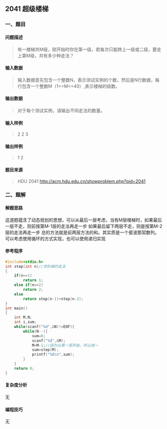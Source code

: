 ## 2041 超级楼梯

### 一、题目

#### 问题描述

> 有一楼梯共M级，刚开始时你在第一级，若每次只能跨上一级或二级，要走上第M级，共有多少种走法？ 

#### 输入数据

> 输入数据首先包含一个整数N，表示测试实例的个数，然后是N行数据，每行包含一个整数M（1<=M<=40）,表示楼梯的级数。

#### 输出数据

> 对于每个测试实例，请输出不同走法的数量。

#### 输入样例

> 2 
> 2 
> 3

#### 输出样例

> 1 
> 2

#### 题目来源

> HDU 2041 http://acm.hdu.edu.cn/showproblem.php?pid=2041

### 二、题解

#### 解题思路

这道题蕴含了动态规划的思想，可以从最后一层考虑，当有M层楼梯时，如果最后一层不走，则前按第M-1层的走法再走一步 如果最后留下两层不走，则是按第M-2层的走法再走一步 总的方法就是前两层方法的和。其实质是一个斐波那契数列。可以考虑使用循环的方式实现，也可以使用递归实现

#### 参考程序

```c++
#include<stdio.h>
int step(int n)//求阶梯的走法
{
    if(n==1)
        return 1;
    else if(n==2)
        return 2;
    else 
        return step(n-1)+step(n-2);
}
int main()
{
    int M,N;
    int i,sum;
    while(scanf("%d",&N)!=EOF){
        while(N--){
            sum=0;
            scanf("%d",&M);
            M=M-1;//因为从第一层开始，所以减一
            sum=step(M);
            printf("%d\n",sum);
        }
    }
    return 0;
}
```

#### 复杂度分析

无

#### 编程技巧

无